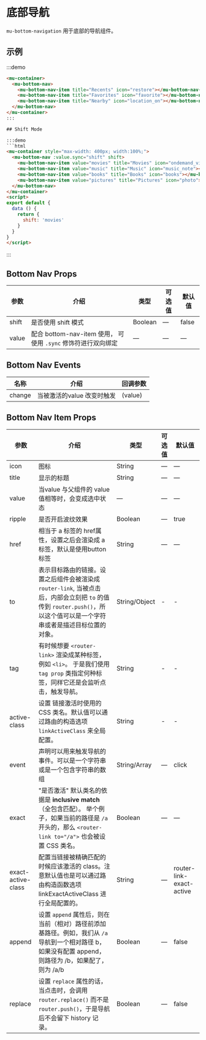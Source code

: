 # 底部导航

`mu-bottom-navigation` 用于底部的导航组件。

## 示例

:::demo
```html
<mu-container>
  <mu-bottom-nav>
    <mu-bottom-nav-item title="Recents" icon="restore"></mu-bottom-nav-item>
    <mu-bottom-nav-item title="Favorites" icon="favorite"></mu-bottom-nav-item>
    <mu-bottom-nav-item title="Nearby" icon="location_on"></mu-bottom-nav-item>
  </mu-bottom-nav>
</mu-container>
:::

## Shift Mode

:::demo
```html
<mu-container style="max-width: 400px; width:100%;">
  <mu-bottom-nav :value.sync="shift" shift>
    <mu-bottom-nav-item value="movies" title="Movies" icon="ondemand_video"></mu-bottom-nav-item>
    <mu-bottom-nav-item value="music" title="Music" icon="music_note"></mu-bottom-nav-item>
    <mu-bottom-nav-item value="books" title="Books" icon="books"></mu-bottom-nav-item>
    <mu-bottom-nav-item value="pictures" title="Pictures" icon="photo"></mu-bottom-nav-item>
  </mu-bottom-nav>
</mu-container>
<script>
export default {
  data () {
    return {
      shift: 'movies'
    }
  }
}
</script>
```
:::

## Bottom Nav Props

| 参数 | 介绍 | 类型 | 可选值 | 默认值 |
|------|------|------|------|------|
| shift | 是否使用 shift 模式 | Boolean | — | false |
| value | 配合 bottom-nav-item 使用， 可使用 `.sync` 修饰符进行双向绑定 | — | — | — |

## Bottom Nav Events

| 名称 | 介绍 | 回调参数 |
|------|------|------|
| change | 当被激活的value 改变时触发 | (value) |

## Bottom Nav Item Props

| 参数 | 介绍 | 类型 | 可选值 | 默认值 |
|------|------|------|------|------|
| icon | 图标 | String | — | — |
| title | 显示的标题 | String | — | — |
| value | 当value 与父组件的 value值相等时，会变成选中状态 | — | — | — |
| ripple | 是否开启波纹效果 | Boolean | — | true |
| href | 相当于 a 标签的 href属性，设置之后会渲染成 a 标签，默认是使用button标签 | String | — | — |
| to | 表示目标路由的链接。设置之后组件会被渲染成`router-link`, 当被点击后，内部会立刻把 `to` 的值传到 `router.push()`，所以这个值可以是一个字符串或者是描述目标位置的对象。 | String/Object | - | - |
| tag | 有时候想要 `<router-link>` 渲染成某种标签，例如 `<li>`。 于是我们使用 `tag prop` 类指定何种标签，同样它还是会监听点击，触发导航。 | String |  - | - |
| active-class | 设置 链接激活时使用的 CSS 类名。默认值可以通过路由的构造选项 `linkActiveClass` 来全局配置。 | String |  - | - |
| event | 声明可以用来触发导航的事件。可以是一个字符串或是一个包含字符串的数组 | String/Array | — | click |
| exact | "是否激活" 默认类名的依据是 **inclusive match** （全包含匹配）。 举个例子，如果当前的路径是 `/a` 开头的，那么 `<router-link to="/a">` 也会被设置 CSS 类名。| Boolean | — | — |
| exact-active-class | 配置当链接被精确匹配的时候应该激活的 class。注意默认值也是可以通过路由构造函数选项 linkExactActiveClass 进行全局配置的。 | String | — | router-link-exact-active |
| append | 设置 `append` 属性后，则在当前（相对）路径前添加基路径。例如，我们从 `/a` 导航到一个相对路径 b，如果没有配置 append，则路径为 /b，如果配了，则为 /a/b | Boolean | — | false |
| replace | 设置 `replace` 属性的话，当点击时，会调用 `router.replace()` 而不是 `router.push()`，于是导航后不会留下 history 记录。 | Boolean | — | false |

<script>
export default {
  data () {
    return {
      bottomNav: 'recents',
      shift: 'movies'
    }
  }
}
</script>
